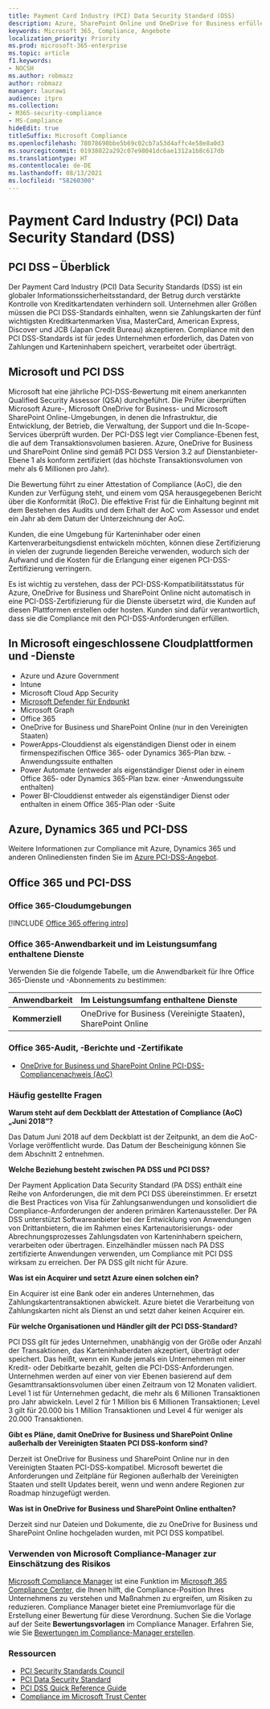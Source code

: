 ```yaml
---
title: Payment Card Industry (PCI) Data Security Standard (DSS)
description: Azure, SharePoint Online und OneDrive for Business erfüllen die Payment Card Industry Data Security Standards der Stufe 1, Version 3.2.
keywords: Microsoft 365, Compliance, Angebote
localization_priority: Priority
ms.prod: microsoft-365-enterprise
ms.topic: article
f1.keywords:
- NOCSH
ms.author: robmazz
author: robmazz
manager: laurawi
audience: itpro
ms.collection:
- M365-security-compliance
- MS-Compliance
hideEdit: true
titleSuffix: Microsoft Compliance
ms.openlocfilehash: 78078698bbe5b69c02cb7a53d4affc4e58e8a0d3
ms.sourcegitcommit: 01938022a292c07e98041dc6ae1312a1b8c617db
ms.translationtype: HT
ms.contentlocale: de-DE
ms.lasthandoff: 08/13/2021
ms.locfileid: "58260300"
---
```

# <a name="payment-card-industry-pci-data-security-standard-dss"></a>Payment Card Industry (PCI) Data Security Standard (DSS)

## <a name="pci-dss-overview"></a>PCI DSS – Überblick

Der Payment Card Industry (PCI) Data Security Standards (DSS) ist ein globaler Informationssicherheitsstandard, der Betrug durch verstärkte Kontrolle von Kreditkartendaten verhindern soll. Unternehmen aller Größen müssen die PCI DSS-Standards einhalten, wenn sie Zahlungskarten der fünf wichtigsten Kreditkartenmarken Visa, MasterCard, American Express, Discover und JCB (Japan Credit Bureau) akzeptieren. Compliance mit den PCI DSS-Standards ist für jedes Unternehmen erforderlich, das Daten von Zahlungen und Karteninhabern speichert, verarbeitet oder überträgt.

## <a name="microsoft-and-pci-dss"></a>Microsoft und PCI DSS

Microsoft hat eine jährliche PCI-DSS-Bewertung mit einem anerkannten Qualified Security Assessor (QSA) durchgeführt. Die Prüfer überprüften Microsoft Azure-, Microsoft OneDrive for Business- und Microsoft SharePoint Online-Umgebungen, in denen die Infrastruktur, die Entwicklung, der Betrieb, die Verwaltung, der Support und die In-Scope-Services überprüft wurden. Der PCI-DSS legt vier Compliance-Ebenen fest, die auf dem Transaktionsvolumen basieren. Azure, OneDrive for Business und SharePoint Online sind gemäß PCI DSS Version 3.2 auf Dienstanbieter-Ebene 1 als konform zertifiziert (das höchste Transaktionsvolumen von mehr als 6 Millionen pro Jahr).

Die Bewertung führt zu einer Attestation of Compliance (AoC), die den Kunden zur Verfügung steht, und einem vom QSA herausgegebenen Bericht über die Konformität (RoC). Die effektive Frist für die Einhaltung beginnt mit dem Bestehen des Audits und dem Erhalt der AoC vom Assessor und endet ein Jahr ab dem Datum der Unterzeichnung der AoC. 

Kunden, die eine Umgebung für Karteninhaber oder einen Kartenverarbeitungsdienst entwickeln möchten, können diese Zertifizierung in vielen der zugrunde liegenden Bereiche verwenden, wodurch sich der Aufwand und die Kosten für die Erlangung einer eigenen PCI-DSS-Zertifizierung verringern.

Es ist wichtig zu verstehen, dass der PCI-DSS-Kompatibilitätsstatus für Azure, OneDrive for Business und SharePoint Online nicht automatisch in eine PCI-DSS-Zertifizierung für die Dienste übersetzt wird, die Kunden auf diesen Plattformen erstellen oder hosten. Kunden sind dafür verantwortlich, dass sie die Compliance mit den PCI-DSS-Anforderungen erfüllen.

## <a name="microsoft-in-scope-cloud-platforms--services"></a>In Microsoft eingeschlossene Cloudplattformen und -Dienste

- Azure und Azure Government
- Intune
- Microsoft Cloud App Security
- [Microsoft Defender für Endpunkt](/windows/security/threat-protection/microsoft-defender-atp/microsoft-defender-advanced-threat-protection)
- Microsoft Graph
- Office 365
- OneDrive for Business und SharePoint Online (nur in den Vereinigten Staaten)
- PowerApps-Clouddienst als eigenständigen Dienst oder in einem firmenspezifischen Office 365- oder Dynamics 365-Plan bzw. -Anwendungssuite enthalten
- Power Automate (entweder als eigenständiger Dienst oder in einem Office 365- oder Dynamics 365-Plan bzw. einer -Anwendungssuite enthalten)
- Power BI-Clouddienst entweder als eigenständiger Dienst oder enthalten in einem Office 365-Plan oder -Suite

## <a name="azure-dynamics-365-and-pci-dss"></a>Azure, Dynamics 365 und PCI-DSS

Weitere Informationen zur Compliance mit Azure, Dynamics 365 und anderen Onlinediensten finden Sie im [Azure PCI-DSS-Angebot](/azure/compliance/offerings/offering-pci-dss).

## <a name="office-365-and-pci-dss"></a>Office 365 und PCI-DSS

### <a name="office-365-cloud-environments"></a>Office 365-Cloudumgebungen

[!INCLUDE [Office 365 offering intro](../includes/o365-offering-introduction.md)]

### <a name="office-365-applicability-and-in-scope-services"></a>Office 365-Anwendbarkeit und im Leistungsumfang enthaltene Dienste

Verwenden Sie die folgende Tabelle, um die Anwendbarkeit für Ihre Office 365-Dienste und -Abonnements zu bestimmen:

| **Anwendbarkeit** | **Im Leistungsumfang enthaltene Dienste** |
|:------------------|:----------------------|
| **Kommerziell** | OneDrive for Business (Vereinigte Staaten), SharePoint Online |

### <a name="office-365-audit-reports-and-certificates"></a>Office 365-Audit, -Berichte und -Zertifikate

- [OneDrive for Business und SharePoint Online PCI-DSS-Compliancenachweis (AoC)](https://aka.ms/spo-pci)

### <a name="frequently-asked-questions"></a>Häufig gestellte Fragen

**Warum steht auf dem Deckblatt der Attestation of Compliance (AoC) „Juni 2018“?**

Das Datum Juni 2018 auf dem Deckblatt ist der Zeitpunkt, an dem die AoC-Vorlage veröffentlicht wurde. Das Datum der Bescheinigung können Sie dem Abschnitt 2 entnehmen. 

**Welche Beziehung besteht zwischen PA DSS und PCI DSS?**

Der Payment Application Data Security Standard (PA DSS) enthält eine Reihe von Anforderungen, die mit dem PCI DSS übereinstimmen. Er ersetzt die Best Practices von Visa für Zahlungsanwendungen und konsolidiert die Compliance-Anforderungen der anderen primären Kartenaussteller. Der PA DSS unterstützt Softwareanbieter bei der Entwicklung von Anwendungen von Drittanbietern, die im Rahmen eines Kartenautorisierungs- oder Abrechnungsprozesses Zahlungsdaten von Karteninhabern speichern, verarbeiten oder übertragen. Einzelhändler müssen nach PA DSS zertifizierte Anwendungen verwenden, um Compliance mit PCI DSS wirksam zu erreichen. Der PA DSS gilt nicht für Azure.

**Was ist ein Acquirer und setzt Azure einen solchen ein?**

Ein Acquirer ist eine Bank oder ein anderes Unternehmen, das Zahlungskartentransaktionen abwickelt. Azure bietet die Verarbeitung von Zahlungskarten nicht als Dienst an und setzt daher keinen Acquirer ein.

**Für welche Organisationen und Händler gilt der PCI DSS-Standard?**

PCI DSS gilt für jedes Unternehmen, unabhängig von der Größe oder Anzahl der Transaktionen, das Karteninhaberdaten akzeptiert, überträgt oder speichert. Das heißt, wenn ein Kunde jemals ein Unternehmen mit einer Kredit- oder Debitkarte bezahlt, gelten die PCI-DSS-Anforderungen. Unternehmen werden auf einer von vier Ebenen basierend auf dem Gesamttransaktionsvolumen über einen Zeitraum von 12 Monaten validiert. Level 1 ist für Unternehmen gedacht, die mehr als 6 Millionen Transaktionen pro Jahr abwickeln. Level 2 für 1 Million bis 6 Millionen Transaktionen; Level 3 gilt für 20.000 bis 1 Million Transaktionen und Level 4 für weniger als 20.000 Transaktionen.

**Gibt es Pläne, damit OneDrive for Business und SharePoint Online außerhalb der Vereinigten Staaten PCI DSS-konform sind?**

Derzeit ist OneDrive for Business und SharePoint Online nur in den Vereinigten Staaten PCI-DSS-kompatibel. Microsoft bewertet die Anforderungen und Zeitpläne für Regionen außerhalb der Vereinigten Staaten und stellt Updates bereit, wenn und wenn andere Regionen zur Roadmap hinzugefügt werden.

**Was ist in OneDrive for Business und SharePoint Online enthalten?**

Derzeit sind nur Dateien und Dokumente, die zu OneDrive for Business und SharePoint Online hochgeladen wurden, mit PCI DSS kompatibel.

### <a name="use-microsoft-compliance-manager-to-assess-your-risk"></a>Verwenden von Microsoft Compliance-Manager zur Einschätzung des Risikos

[Microsoft Compliance Manager](/microsoft-365/compliance/compliance-manager) ist eine Funktion im [Microsoft 365 Compliance Center](/microsoft-365/compliance/microsoft-365-compliance-center), die Ihnen hilft, die Compliance-Position Ihres Unternehmens zu verstehen und Maßnahmen zu ergreifen, um Risiken zu reduzieren. Compliance Manager bietet eine Premiumvorlage für die Erstellung einer Bewertung für diese Verordnung. Suchen Sie die Vorlage auf der Seite **Bewertungsvorlagen** im Compliance Manager. Erfahren Sie, wie Sie [Bewertungen im Compliance-Manager erstellen](/microsoft-365/compliance/compliance-manager-assessments).

### <a name="resources"></a>Ressourcen

- [PCI Security Standards Council](https://www.pcisecuritystandards.org/)
- [PCI Data Security Standard](https://www.pcisecuritystandards.org/documents/PCI_DSS_v3-1.pdf)
- [PCI DSS Quick Reference Guide](https://www.pcisecuritystandards.org/documents/PCISSC%20QRG%20August%202014%20-print.pdf)
- [Compliance im Microsoft Trust Center](https://www.microsoft.com/trust-center/compliance/compliance-overview)
